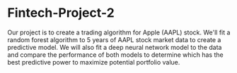 # Fintech-Project-2

Our project is to create a trading algorithm for Apple (AAPL) stock. We'll fit a random forest algorithm to 5 years of AAPL stock market data to create a predictive model. We will also fit a deep neural network model to the data and compare the performance of both models to determine which has the best predictive power to maximize potential portfolio value.
